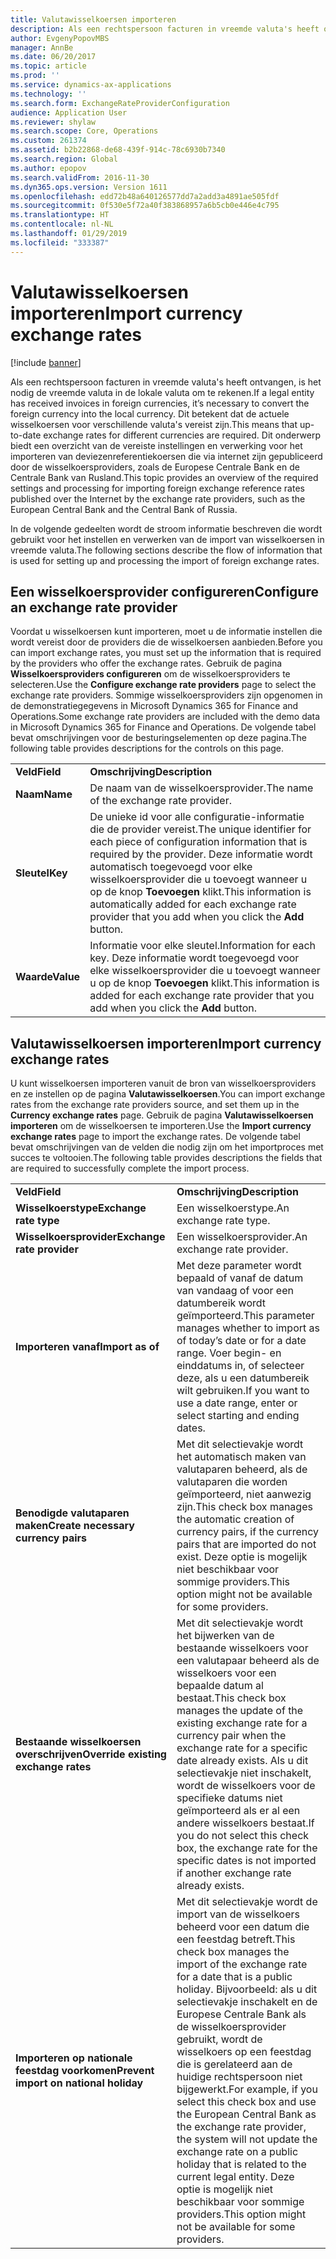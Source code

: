 ```yaml
---
title: Valutawisselkoersen importeren
description: Als een rechtspersoon facturen in vreemde valuta's heeft ontvangen, is het nodig de vreemde valuta in de lokale valuta om te rekenen. Dit betekent dat de actuele wisselkoersen voor verschillende valuta's vereist zijn. Dit onderwerp biedt een overzicht van de vereiste instellingen en verwerking voor het importeren van deviezenreferentiekoersen die via internet zijn gepubliceerd door de wisselkoersproviders, zoals de Europese Centrale Bank en de Centrale Bank van Rusland.
author: EvgenyPopovMBS
manager: AnnBe
ms.date: 06/20/2017
ms.topic: article
ms.prod: ''
ms.service: dynamics-ax-applications
ms.technology: ''
ms.search.form: ExchangeRateProviderConfiguration
audience: Application User
ms.reviewer: shylaw
ms.search.scope: Core, Operations
ms.custom: 261374
ms.assetid: b2b22868-de68-439f-914c-78c6930b7340
ms.search.region: Global
ms.author: epopov
ms.search.validFrom: 2016-11-30
ms.dyn365.ops.version: Version 1611
ms.openlocfilehash: edd72b48a640126577dd7a2add3a4891ae505fdf
ms.sourcegitcommit: 0f530e5f72a40f383868957a6b5cb0e446e4c795
ms.translationtype: HT
ms.contentlocale: nl-NL
ms.lasthandoff: 01/29/2019
ms.locfileid: "333387"
---
```

# <a name="import-currency-exchange-rates"></a><span data-ttu-id="34585-105">Valutawisselkoersen importeren</span><span class="sxs-lookup"><span data-stu-id="34585-105">Import currency exchange rates</span></span>

[!include [banner](../includes/banner.md)]

<span data-ttu-id="34585-106">Als een rechtspersoon facturen in vreemde valuta's heeft ontvangen, is het nodig de vreemde valuta in de lokale valuta om te rekenen.</span><span class="sxs-lookup"><span data-stu-id="34585-106">If a legal entity has received invoices in foreign currencies, it’s necessary to convert the foreign currency into the local currency.</span></span> <span data-ttu-id="34585-107">Dit betekent dat de actuele wisselkoersen voor verschillende valuta's vereist zijn.</span><span class="sxs-lookup"><span data-stu-id="34585-107">This means that up-to-date exchange rates for different currencies are required.</span></span> <span data-ttu-id="34585-108">Dit onderwerp biedt een overzicht van de vereiste instellingen en verwerking voor het importeren van deviezenreferentiekoersen die via internet zijn gepubliceerd door de wisselkoersproviders, zoals de Europese Centrale Bank en de Centrale Bank van Rusland.</span><span class="sxs-lookup"><span data-stu-id="34585-108">This topic provides an overview of the required settings and processing for importing foreign exchange reference rates published over the Internet by the exchange rate providers, such as the European Central Bank and the Central Bank of Russia.</span></span>

<span data-ttu-id="34585-109">In de volgende gedeelten wordt de stroom informatie beschreven die wordt gebruikt voor het instellen en verwerken van de import van wisselkoersen in vreemde valuta.</span><span class="sxs-lookup"><span data-stu-id="34585-109">The following sections describe the flow of information that is used for setting up and processing the import of foreign exchange rates.</span></span>

## <a name="configure-an-exchange-rate-provider"></a><span data-ttu-id="34585-110">Een wisselkoersprovider configureren</span><span class="sxs-lookup"><span data-stu-id="34585-110">Configure an exchange rate provider</span></span>
<span data-ttu-id="34585-111">Voordat u wisselkoersen kunt importeren, moet u de informatie instellen die wordt vereist door de providers die de wisselkoersen aanbieden.</span><span class="sxs-lookup"><span data-stu-id="34585-111">Before you can import exchange rates, you must set up the information that is required by the providers who offer the exchange rates.</span></span> <span data-ttu-id="34585-112">Gebruik de pagina **Wisselkoersproviders configureren** om de wisselkoersproviders te selecteren.</span><span class="sxs-lookup"><span data-stu-id="34585-112">Use the **Configure exchange rate providers** page to select the exchange rate providers.</span></span> <span data-ttu-id="34585-113">Sommige wisselkoersproviders zijn opgenomen in de demonstratiegegevens in Microsoft Dynamics 365 for Finance and Operations.</span><span class="sxs-lookup"><span data-stu-id="34585-113">Some exchange rate providers are included with the demo data in Microsoft Dynamics 365 for Finance and Operations.</span></span> <span data-ttu-id="34585-114">De volgende tabel bevat omschrijvingen voor de besturingselementen op deze pagina.</span><span class="sxs-lookup"><span data-stu-id="34585-114">The following table provides descriptions for the controls on this page.</span></span>

|           |                                                                                                                                                                                                                             |
|-----------|-----------------------------------------------------------------------------------------------------------------------------------------------------------------------------------------------------------------------------|
| <span data-ttu-id="34585-115">**Veld**</span><span class="sxs-lookup"><span data-stu-id="34585-115">**Field**</span></span> | <span data-ttu-id="34585-116">**Omschrijving**</span><span class="sxs-lookup"><span data-stu-id="34585-116">**Description**</span></span>                                                                                                                                                                                                             |
| <span data-ttu-id="34585-117">**Naam**</span><span class="sxs-lookup"><span data-stu-id="34585-117">**Name**</span></span>  | <span data-ttu-id="34585-118">De naam van de wisselkoersprovider.</span><span class="sxs-lookup"><span data-stu-id="34585-118">The name of the exchange rate provider.</span></span>                                                                                                                                                                                     |
| <span data-ttu-id="34585-119">**Sleutel**</span><span class="sxs-lookup"><span data-stu-id="34585-119">**Key**</span></span>   | <span data-ttu-id="34585-120">De unieke id voor alle configuratie-informatie die de provider vereist.</span><span class="sxs-lookup"><span data-stu-id="34585-120">The unique identifier for each piece of configuration information that is required by the provider.</span></span> <span data-ttu-id="34585-121">Deze informatie wordt automatisch toegevoegd voor elke wisselkoersprovider die u toevoegt wanneer u op de knop **Toevoegen** klikt.</span><span class="sxs-lookup"><span data-stu-id="34585-121">This information is automatically added for each exchange rate provider that you add when you click the **Add** button.</span></span> |
| <span data-ttu-id="34585-122">**Waarde**</span><span class="sxs-lookup"><span data-stu-id="34585-122">**Value**</span></span> | <span data-ttu-id="34585-123">Informatie voor elke sleutel.</span><span class="sxs-lookup"><span data-stu-id="34585-123">Information for each key.</span></span> <span data-ttu-id="34585-124">Deze informatie wordt toegevoegd voor elke wisselkoersprovider die u toevoegt wanneer u op de knop **Toevoegen** klikt.</span><span class="sxs-lookup"><span data-stu-id="34585-124">This information is added for each exchange rate provider that you add when you click the **Add** button.</span></span>                                                                                         |

## <a name="import-currency-exchange-rates"></a><span data-ttu-id="34585-125">Valutawisselkoersen importeren</span><span class="sxs-lookup"><span data-stu-id="34585-125">Import currency exchange rates</span></span>
<span data-ttu-id="34585-126">U kunt wisselkoersen importeren vanuit de bron van wisselkoersproviders en ze instellen op de pagina **Valutawisselkoersen**.</span><span class="sxs-lookup"><span data-stu-id="34585-126">You can import exchange rates from the exchange rate providers source, and set them up in the **Currency exchange rates** page.</span></span> <span data-ttu-id="34585-127">Gebruik de pagina **Valutawisselkoersen importeren** om de wisselkoersen te importeren.</span><span class="sxs-lookup"><span data-stu-id="34585-127">Use the **Import currency exchange rates** page to import the exchange rates.</span></span> <span data-ttu-id="34585-128">De volgende tabel bevat omschrijvingen van de velden die nodig zijn om het importproces met succes te voltooien.</span><span class="sxs-lookup"><span data-stu-id="34585-128">The following table provides descriptions the fields that are required to successfully complete the import process.</span></span>

|                                        |                                                                                                                                                                                                                                                                                                                                                                             |
|----------------------------------------|-----------------------------------------------------------------------------------------------------------------------------------------------------------------------------------------------------------------------------------------------------------------------------------------------------------------------------------------------------------------------------|
| <span data-ttu-id="34585-129">**Veld**</span><span class="sxs-lookup"><span data-stu-id="34585-129">**Field**</span></span>                              | <span data-ttu-id="34585-130">**Omschrijving**</span><span class="sxs-lookup"><span data-stu-id="34585-130">**Description**</span></span>                                                                                                                                                                                                                                                                                                                                                             |
| <span data-ttu-id="34585-131">**Wisselkoerstype**</span><span class="sxs-lookup"><span data-stu-id="34585-131">**Exchange rate type**</span></span>                 | <span data-ttu-id="34585-132">Een wisselkoerstype.</span><span class="sxs-lookup"><span data-stu-id="34585-132">An exchange rate type.</span></span>                                                                                                                                                                                                                                                                                                                                                      |
| <span data-ttu-id="34585-133">**Wisselkoersprovider**</span><span class="sxs-lookup"><span data-stu-id="34585-133">**Exchange rate provider**</span></span>             | <span data-ttu-id="34585-134">Een wisselkoersprovider.</span><span class="sxs-lookup"><span data-stu-id="34585-134">An exchange rate provider.</span></span>                                                                                                                                                                                                                                                                                                                                                  |
| <span data-ttu-id="34585-135">**Importeren vanaf**</span><span class="sxs-lookup"><span data-stu-id="34585-135">**Import as of**</span></span>                       | <span data-ttu-id="34585-136">Met deze parameter wordt bepaald of vanaf de datum van vandaag of voor een datumbereik wordt geïmporteerd.</span><span class="sxs-lookup"><span data-stu-id="34585-136">This parameter manages whether to import as of today’s date or for a date range.</span></span> <span data-ttu-id="34585-137">Voer begin- en einddatums in, of selecteer deze, als u een datumbereik wilt gebruiken.</span><span class="sxs-lookup"><span data-stu-id="34585-137">If you want to use a date range, enter or select starting and ending dates.</span></span>                                                                                                                                                                                                                |
| <span data-ttu-id="34585-138">**Benodigde valutaparen maken**</span><span class="sxs-lookup"><span data-stu-id="34585-138">**Create necessary currency pairs**</span></span>    | <span data-ttu-id="34585-139">Met dit selectievakje wordt het automatisch maken van valutaparen beheerd, als de valutaparen die worden geïmporteerd, niet aanwezig zijn.</span><span class="sxs-lookup"><span data-stu-id="34585-139">This check box manages the automatic creation of currency pairs, if the currency pairs that are imported do not exist.</span></span> <span data-ttu-id="34585-140">Deze optie is mogelijk niet beschikbaar voor sommige providers.</span><span class="sxs-lookup"><span data-stu-id="34585-140">This option might not be available for some providers.</span></span>                                                                                                                                                                                               |
| <span data-ttu-id="34585-141">**Bestaande wisselkoersen overschrijven**</span><span class="sxs-lookup"><span data-stu-id="34585-141">**Override existing exchange rates**</span></span>   | <span data-ttu-id="34585-142">Met dit selectievakje wordt het bijwerken van de bestaande wisselkoers voor een valutapaar beheerd als de wisselkoers voor een bepaalde datum al bestaat.</span><span class="sxs-lookup"><span data-stu-id="34585-142">This check box manages the update of the existing exchange rate for a currency pair when the exchange rate for a specific date already exists.</span></span> <span data-ttu-id="34585-143">Als u dit selectievakje niet inschakelt, wordt de wisselkoers voor de specifieke datums niet geïmporteerd als er al een andere wisselkoers bestaat.</span><span class="sxs-lookup"><span data-stu-id="34585-143">If you do not select this check box, the exchange rate for the specific dates is not imported if another exchange rate already exists.</span></span>                                                                                       |
| <span data-ttu-id="34585-144">**Importeren op nationale feestdag voorkomen**</span><span class="sxs-lookup"><span data-stu-id="34585-144">**Prevent import on national holiday**</span></span> | <span data-ttu-id="34585-145">Met dit selectievakje wordt de import van de wisselkoers beheerd voor een datum die een feestdag betreft.</span><span class="sxs-lookup"><span data-stu-id="34585-145">This check box manages the import of the exchange rate for a date that is a public holiday.</span></span> <span data-ttu-id="34585-146">Bijvoorbeeld: als u dit selectievakje inschakelt en de Europese Centrale Bank als de wisselkoersprovider gebruikt, wordt de wisselkoers op een feestdag die is gerelateerd aan de huidige rechtspersoon niet bijgewerkt.</span><span class="sxs-lookup"><span data-stu-id="34585-146">For example, if you select this check box and use the European Central Bank as the exchange rate provider, the system will not update the exchange rate on a public holiday that is related to the current legal entity.</span></span> <span data-ttu-id="34585-147">Deze optie is mogelijk niet beschikbaar voor sommige providers.</span><span class="sxs-lookup"><span data-stu-id="34585-147">This option might not be available for some providers.</span></span> |





